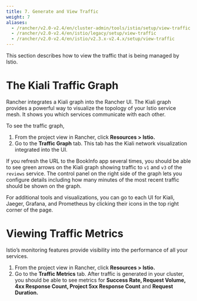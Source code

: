 ```yaml
---
title: 7. Generate and View Traffic
weight: 7
aliases:
  - /rancher/v2.0-v2.4/en/cluster-admin/tools/istio/setup/view-traffic
  - /rancher/v2.0-v2.4/en/istio/legacy/setup/view-traffic
  - /rancher/v2.0-v2.4/en/istio/v2.3.x-v2.4.x/setup/view-traffic
---
```


This section describes how to view the traffic that is being managed by Istio.

# The Kiali Traffic Graph

Rancher integrates a Kiali graph into the Rancher UI. The Kiali graph provides a powerful way to visualize the topology of your Istio service mesh. It shows you which services communicate with each other.

To see the traffic graph,

1. From the project view in Rancher, click **Resources > Istio.**
1. Go to the **Traffic Graph** tab. This tab has the Kiali network visualization integrated into the UI.

If you refresh the URL to the BookInfo app several times, you should be able to see green arrows on the Kiali graph showing traffic to `v1` and `v3` of the `reviews` service. The control panel on the right side of the graph lets you configure details including how many minutes of the most recent traffic should be shown on the graph.

For additional tools and visualizations, you can go to each UI for Kiali, Jaeger, Grafana, and Prometheus by clicking their icons in the top right corner of the page.

# Viewing Traffic Metrics

Istio’s monitoring features provide visibility into the performance of all your services.

1. From the project view in Rancher, click **Resources > Istio.**
1. Go to the **Traffic Metrics** tab. After traffic is generated in your cluster, you should be able to see metrics for **Success Rate, Request Volume, 4xx Response Count, Project 5xx Response Count** and **Request Duration.**